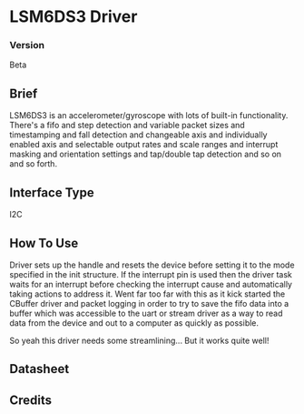 # LSM6DS3 Driver


### Version

Beta

## Brief

LSM6DS3 is an accelerometer/gyroscope with lots of built-in functionality. There's a fifo and step detection and variable packet sizes and timestamping and fall detection and changeable axis and individually enabled axis and selectable output rates and scale ranges and interrupt masking and orientation settings and tap/double tap detection and so on and so forth.


## Interface Type

I2C

## How To Use

Driver sets up the handle and resets the device before setting it to the mode specified in the init structure. If the interrupt pin is used then the driver task waits for an interrupt before checking the interrupt cause and automatically taking actions to address it. Went far too far with this as it kick started the CBuffer driver and packet logging in order to try to save the fifo data into a buffer which was accessible to the uart or stream driver as a way to read data from the device and out to a computer as quickly as possible.

So yeah this driver needs some streamlining... But it works quite well!

## Datasheet


## Credits